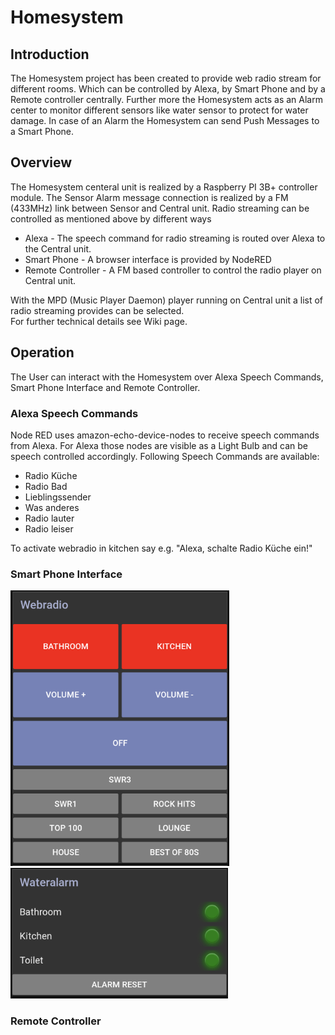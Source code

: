 # Homesystem

## Introduction
The Homesystem project has been created to provide web radio stream for different rooms. Which can be controlled by Alexa, by Smart Phone and by a Remote controller centrally.
Further more the Homesystem acts as an Alarm center to monitor different sensors like water sensor to protect for water damage. In case of an Alarm the Homesystem can send Push Messages to a Smart Phone.

## Overview
The Homesystem centeral unit is realized by a Raspberry PI 3B+ controller module. 
The Sensor Alarm message connection is realized by a FM (433MHz) link between Sensor and Central unit.
Radio streaming can be controlled as mentioned above by different ways
* Alexa - The speech command for radio streaming is routed over Alexa to the Central unit. 
* Smart Phone - A browser interface is provided by NodeRED
* Remote Controller - A FM based controller to control the radio player on Central unit.

With the MPD (Music Player Daemon) player running on Central unit a list of radio streaming provides can be selected.  
For further technical details see Wiki page.
## Operation
The User can interact with the Homesystem over Alexa Speech Commands, Smart Phone Interface and Remote Controller.
### Alexa Speech Commands
Node RED uses amazon-echo-device-nodes to receive speech commands from Alexa. For Alexa those nodes are visible as a Light Bulb and can be speech controlled accordingly.
Following Speech Commands are available:
* Radio Küche
* Radio Bad
* Lieblingssender
* Was anderes
* Radio lauter
* Radio leiser

To activate webradio in kitchen say e.g. "Alexa, schalte Radio Küche ein!"
### Smart Phone Interface
![Webradio](/Images/WebradioScreenShot.png)  
![Wateralarm](/Images/WateralarmScreenShot.png) 
### Remote Controller
